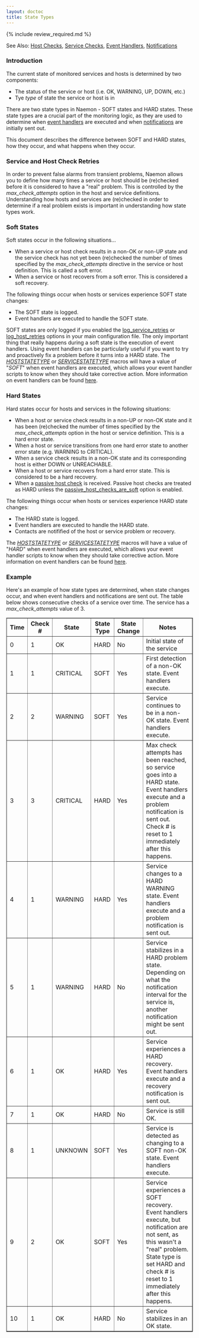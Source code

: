 ```yaml
---
layout: doctoc
title: State Types
---
```


{% include review_required.md %}

<span class="glyphicon glyphicon-arrow-right"></span> See Also: <a href="hostchecks.html">Host Checks</a>, <a href="servicechecks.html">Service Checks</a>, <a href="eventhandlers.html">Event Handlers</a>, <a href="notifications.html">Notifications</a>

### Introduction

The current state of monitored services and hosts is determined by two components:

<ul>
<li>The status of the service or host (i.e. OK, WARNING, UP, DOWN, etc.)</li>
<li>Tye <i>type</i> of state the service or host is in</li>
</ul>

There are two state types in Naemon - SOFT states and HARD states.  These state types are a crucial part of the monitoring logic, as they are used to determine when <a href="eventhandlers.html">event handlers</a> are executed and when <a href="notifications.html">notifications</a> are initially sent out.

This document describes the difference between SOFT and HARD states, how they occur, and what happens when they occur.

### Service and Host Check Retries

In order to prevent false alarms from transient problems, Naemon allows you to define how many times a service or host should be (re)checked before it is considered to have a "real" problem.  This is controlled by the <i>max_check_attempts</i> option in the host and service definitions.  Understanding how hosts and services are (re)checked in order to determine if a real problem exists is important in understanding how state types work.

### Soft States

Soft states occur in the following situations...

<ul>
<li>When a service or host check results in a non-OK or non-UP state and the service check has not yet been (re)checked the number of times specified by the <i>max_check_attempts</i> directive in the service or host definition.  This is called a soft error.
<li>When a service or host recovers from a soft error.  This is considered a soft recovery.
</ul>

The following things occur when hosts or services experience SOFT state changes:

<ul>
<li>The SOFT state is logged.
<li>Event handlers are executed to handle the SOFT state.
</ul>

SOFT states are only logged if you enabled the <a href="configmain.html#log_service_retries">log_service_retries</a> or <a href="configmain.html#log_host_retries">log_host_retries</a> options in your main configuration file.
The only important thing that really happens during a soft state is the execution of event handlers.  Using event handlers can be particularly useful if you want to try and proactively fix a problem before it turns into a HARD state.
The <a href="macrolist.html#hoststatetype">$HOSTSTATETYPE$</a> or <a href="macrolist.html#servicestatetype">$SERVICESTATETYPE$</a> macros will have a value of "<i>SOFT</i>" when event handlers are executed, which allows your event handler scripts to know when they should take corrective action.  More information on event handlers can be found <a href="eventhandlers.html">here</a>.

### Hard States

Hard states occur for hosts and services in the following situations:

<ul>
<li>When a host or service check results in a non-UP or non-OK state and it has been (re)checked the number of times specified by the <i>max_check_attempts</i> option in the host or service definition.  This is a hard error state.
<li>When a host or service transitions from one hard error state to another error state (e.g. WARNING to CRITICAL).</li>
<li>When a service check results in a non-OK state and its corresponding host is either DOWN or UNREACHABLE.
<li>When a host or service recovers from a hard error state.  This is considered to be a hard recovery.
<li>When a <a href="passivechecks.html">passive host check</a> is received. Passive host checks are treated as HARD unless the <a href="configmain.html#passive_host_checks_are_soft">passive_host_checks_are_soft</a> option is enabled.</li>
</ul>

The following things occur when hosts or services experience HARD state changes:

<ul>
<li>The HARD state is logged.
<li>Event handlers are executed to handle the HARD state.
<li>Contacts are notifified of the host or service problem or recovery.
</ul>

The <a href="macrolist.html#hoststatetype">$HOSTSTATETYPE$</a> or <a href="macrolist.html#servicestatetype">$SERVICESTATETYPE$</a> macros will have a value of "<i>HARD</i>" when event handlers are executed, which allows your event handler scripts to know when they should take corrective action.  More information on event handlers can be found <a href="eventhandlers.html">here</a>.

### Example

Here's an example of how state types are determined, when state changes occur, and when event handlers and notifications are sent out.  The table below shows consecutive checks of a service over time.  The service has a <i>max_check_attempts</i> value of 3.

<table border="1">
<tr><th>Time</th><th>Check #</th><th>State</th><th>State Type</th><th>State Change</th><th>Notes</th></tr>
<tr><td>0</td><td>1</td><td>OK</td><td>HARD</td><td>No</td><td>Initial state of the service</td></tr>
<tr><td>1</td><td>1</td><td>CRITICAL</td><td>SOFT</td><td>Yes</td><td>First detection of a non-OK state.  Event handlers execute.</td></tr>
<tr><td>2</td><td>2</td><td>WARNING</td><td>SOFT</td><td>Yes</td><td>Service continues to be in a non-OK state.  Event handlers execute.</td></tr>
<tr><td>3</td><td>3</td><td>CRITICAL</td><td>HARD</td><td>Yes</td><td>Max check attempts has been reached, so service goes into a HARD state.  Event handlers execute and a problem notification is sent out.  Check # is reset to 1 immediately after this happens.</td></tr>
<tr><td>4</td><td>1</td><td>WARNING</td><td>HARD</td><td>Yes</td><td>Service changes to a HARD WARNING state.  Event handlers execute and a problem notification is sent out.</td></tr>
<tr><td>5</td><td>1</td><td>WARNING</td><td>HARD</td><td>No</td><td>Service stabilizes in a HARD problem state.  Depending on what the notification interval for the service is, another notification might be sent out.</td></tr>
<tr><td>6</td><td>1</td><td>OK</td><td>HARD</td><td>Yes</td><td>Service experiences a HARD recovery.  Event handlers execute and a recovery notification is sent out.</td></tr>
<tr><td>7</td><td>1</td><td>OK</td><td>HARD</td><td>No</td><td>Service is still OK.</td></tr>
<tr><td>8</td><td>1</td><td>UNKNOWN</td><td>SOFT</td><td>Yes</td><td>Service is detected as changing to a SOFT non-OK state.  Event handlers execute.</td></tr>
<tr><td>9</td><td>2</td><td>OK</td><td>SOFT</td><td>Yes</td><td>Service experiences a SOFT recovery.  Event handlers execute, but notification are not sent, as this wasn't a "real" problem.  State type is set HARD and check # is reset to 1 immediately after this happens.</td></tr>
<tr><td>10</td><td>1</td><td>OK</td><td>HARD</td><td>No</td><td>Service stabilizes in an OK state.</td></tr>
</table>

